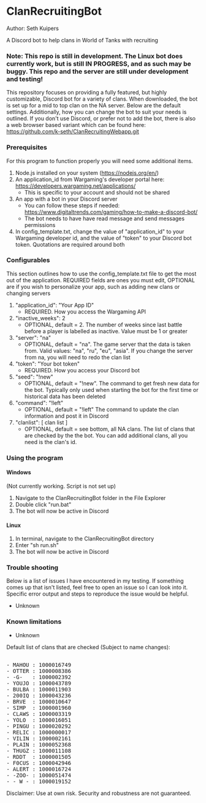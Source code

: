 # ClanRecruitingBot
Author: Seth Kuipers

A Discord bot to help clans in World of Tanks with recruiting

### Note: This repo is still in development. The Linux bot does currently work, but is still IN PROGRESS, and as such may be buggy. This repo and the server are still under development and testing!

This repository focuses on providing a fully featured, but highly customizable, Discord bot for a variety of clans. When downloaded, the bot is set up for a mid to top clan on the NA server. Below are the default settings. Additionally, how you can change the bot to suit your needs is outlined. If you don't use Discord, or prefer not to add the bot, there is also a web browser based variant which can be found here: https://github.com/k-seth/ClanRecruitingWebapp.git
  
### Prerequisites  

For this program to function properly you will need some additional items.  
1. Node.js installed on your system (https://nodejs.org/en/)
2. An application_id from Wargaming's developer portal here: https://developers.wargaming.net/applications/  
   * This is specific to your account and should not be shared
3. An app with a bot in your Discord server
   * You can follow these steps if needed: https://www.digitaltrends.com/gaming/how-to-make-a-discord-bot/
   * The bot needs to have have read message and send messages permissions
4. In config_template.txt, change the value of "application_id" to your Wargaming developer id, and the value of "token" to your Discord bot token. Quotations are required around both
 
### Configurables

This section outlines how to use the config_template.txt file to get the most out of the application. REQUIRED fields are ones you must edit, OPTIONAL are if you wish to personalize your app, such as adding new clans or changing servers

1. "application_id": "Your App ID"
   * REQUIRED. How you access the Wargaming API
2. "inactive_weeks": 2
   * OPTIONAL, default = 2. The number of weeks since last battle before a player is labelled as inactive. Value must be 1 or greater
3. "server": "na"
   * OPTIONAL, default = "na". The game server that the data is taken from. Valid values: "na", "ru", "eu", "asia". If you change the server from na, you will need to redo the clan list
4. "token": "Your bot token"
   * REQUIRED. How you access your Discord bot
5. "seed": "!new"
   * OPTIONAL, default = "!new". The command to get fresh new data for the bot. Typically only used when starting the bot for the first time or historical data has been deleted
6. "command": "!left"
   * OPTIONAL, default = "!left" The command to update the clan information and post it in Discord
7. "clanlist": [ clan list ]
   * OPTIONAL, default = see bottom, all NA clans. The list of clans that are checked by the the bot. You can add additional clans, all you need is the clan's id.

### Using the program  
  
#### Windows

(Not currently working. Script is not set up)
1. Navigate to the ClanRecruitingBot folder in the File Explorer
2. Double click "run.bat"
3. The bot will now be active in Discord

#### Linux

1. In terminal, navigate to the ClanRecruitingBot directory
2. Enter "sh run.sh"
3. The bot will now be active in Discord

### Trouble shooting
  
Below is a list of issues I have encountered in my testing. If something comes up that isn't listed, feel free to open an issue so I can look into it. Specific error output and steps to reproduce the issue would be helpful.  
  
- Unknown
  
### Known limitations  
  
- Unknown

Default list of clans that are checked (Subject to name changes):  
<pre>  
- MAHOU : 1000016749  
- OTTER : 1000008386  
- -G-   : 1000002392  
- YOUJO : 1000043789  
- BULBA : 1000011903  
- 200IQ : 1000043236  
- BRVE  : 1000010647  
- SIMP  : 1000001960  
- CLAWS : 1000003319  
- YOLO  : 1000016051  
- PINGU : 1000020292  
- RELIC : 1000000017  
- VILIN : 1000002161  
- PLAIN : 1000052368
- THUGZ : 1000011108
- RDDT  : 1000001505
- F0CUS : 1000042946  
- ALERT : 1000016724  
- -ZOO- : 1000051474  
- -_W_- : 1000019152
</pre>  
  
Disclaimer: Use at own risk. Security and robustness are not guaranteed.  